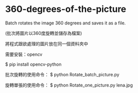 # 360-degrees-of-the-picture
Batch rotates the image 360 degrees and saves it as a file.

(批次將圖片以360度旋轉並儲存為檔案)
 
將程式跟欲處理的圖片放在同一個資料夾中


需要安裝：opencv

$ pip install opencv-python
 
 
批次旋轉的使用命令：
$ python Rotate_batch_picture.py
 
 
旋轉單張的使用命令：
$ python Rotate_one_picture.py lena.jpg
